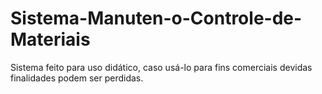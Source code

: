 # Sistema-Manuten-o-Controle-de-Materiais
Sistema feito para uso didático, caso usá-lo para fins comerciais devidas finalidades podem ser perdidas.
